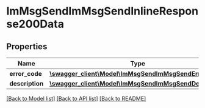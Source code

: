# ImMsgSendImMsgSendInlineResponse200Data

## Properties
Name | Type | Description | Notes
------------ | ------------- | ------------- | -------------
**error_code** | [**\swagger_client\Model\ImMsgSendImMsgSendErrorCode**](ImMsgSendImMsgSendErrorCode.md) |  | 
**description** | [**\swagger_client\Model\ImMsgSendImMsgSendDescription**](ImMsgSendImMsgSendDescription.md) |  | 

[[Back to Model list]](../README.md#documentation-for-models) [[Back to API list]](../README.md#documentation-for-api-endpoints) [[Back to README]](../README.md)

